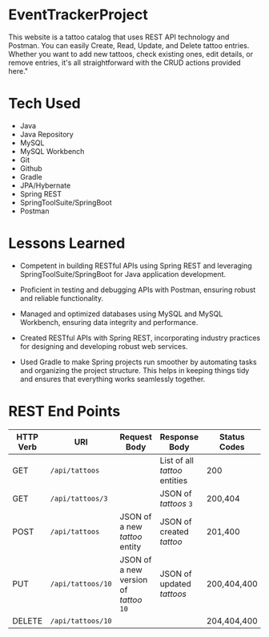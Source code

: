 # EventTrackerProject

This website is a tattoo catalog that uses REST API technology and Postman. You can easily Create, Read, Update, and Delete tattoo entries. Whether you want to add new tattoos, check existing ones, edit details, or remove entries, it's all straightforward with the CRUD actions provided here."

# Tech Used

- Java
- Java Repository
- MySQL
- MySQL Workbench
- Git
- Github
- Gradle 
- JPA/Hybernate
- Spring REST
- SpringToolSuite/SpringBoot
- Postman

# Lessons Learned

- Competent in building RESTful APIs using Spring REST and leveraging SpringToolSuite/SpringBoot for Java application development.

- Proficient in testing and debugging APIs with Postman, ensuring robust and reliable functionality.

- Managed and optimized databases using MySQL and MySQL Workbench, ensuring data integrity and performance.

- Created RESTful APIs with Spring REST, incorporating industry practices for designing and developing robust web services.

- Used Gradle to make Spring projects run smoother by automating tasks and organizing the project structure. This helps in keeping things tidy and ensures that everything works seamlessly together.

# REST End Points

| HTTP Verb | URI               | Request Body | Response Body | Status Codes |
|-----------|-------------------|--------------|---------------|---------|
| GET       | `/api/tattoos`      |              | List of all _tattoo_ entities | 200 |
| GET       | `/api/tattoos/3`   |              | JSON of _tattoos_ `3` | 200,404 |
| POST      | `/api/tattoos`      | JSON of a new _tattoo_ entity  | JSON of created _tattoo_ | 201,400 |
| PUT       | `/api/tattoos/10`   | JSON of a new version of _tattoo_ `10` | JSON of updated _tattoos_ | 200,404,400 |
| DELETE    | `/api/tattoos/10`   |              |               | 204,404,400|
